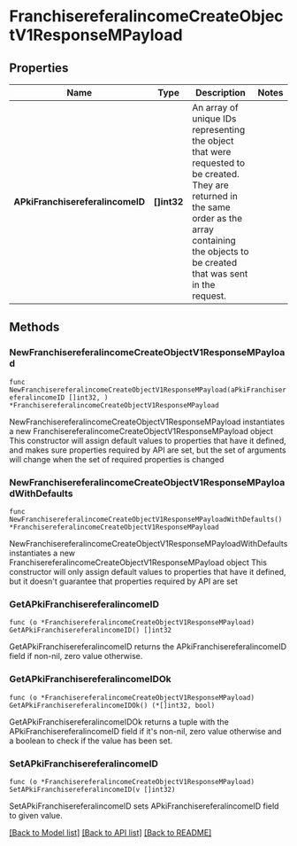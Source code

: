 # FranchisereferalincomeCreateObjectV1ResponseMPayload

## Properties

Name | Type | Description | Notes
------------ | ------------- | ------------- | -------------
**APkiFranchisereferalincomeID** | **[]int32** | An array of unique IDs representing the object that were requested to be created.  They are returned in the same order as the array containing the objects to be created that was sent in the request. | 

## Methods

### NewFranchisereferalincomeCreateObjectV1ResponseMPayload

`func NewFranchisereferalincomeCreateObjectV1ResponseMPayload(aPkiFranchisereferalincomeID []int32, ) *FranchisereferalincomeCreateObjectV1ResponseMPayload`

NewFranchisereferalincomeCreateObjectV1ResponseMPayload instantiates a new FranchisereferalincomeCreateObjectV1ResponseMPayload object
This constructor will assign default values to properties that have it defined,
and makes sure properties required by API are set, but the set of arguments
will change when the set of required properties is changed

### NewFranchisereferalincomeCreateObjectV1ResponseMPayloadWithDefaults

`func NewFranchisereferalincomeCreateObjectV1ResponseMPayloadWithDefaults() *FranchisereferalincomeCreateObjectV1ResponseMPayload`

NewFranchisereferalincomeCreateObjectV1ResponseMPayloadWithDefaults instantiates a new FranchisereferalincomeCreateObjectV1ResponseMPayload object
This constructor will only assign default values to properties that have it defined,
but it doesn't guarantee that properties required by API are set

### GetAPkiFranchisereferalincomeID

`func (o *FranchisereferalincomeCreateObjectV1ResponseMPayload) GetAPkiFranchisereferalincomeID() []int32`

GetAPkiFranchisereferalincomeID returns the APkiFranchisereferalincomeID field if non-nil, zero value otherwise.

### GetAPkiFranchisereferalincomeIDOk

`func (o *FranchisereferalincomeCreateObjectV1ResponseMPayload) GetAPkiFranchisereferalincomeIDOk() (*[]int32, bool)`

GetAPkiFranchisereferalincomeIDOk returns a tuple with the APkiFranchisereferalincomeID field if it's non-nil, zero value otherwise
and a boolean to check if the value has been set.

### SetAPkiFranchisereferalincomeID

`func (o *FranchisereferalincomeCreateObjectV1ResponseMPayload) SetAPkiFranchisereferalincomeID(v []int32)`

SetAPkiFranchisereferalincomeID sets APkiFranchisereferalincomeID field to given value.



[[Back to Model list]](../README.md#documentation-for-models) [[Back to API list]](../README.md#documentation-for-api-endpoints) [[Back to README]](../README.md)


